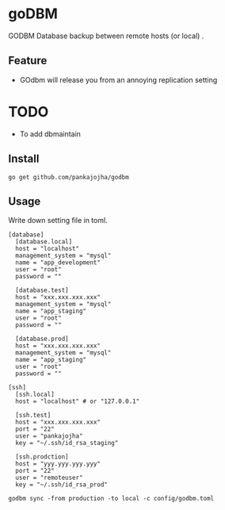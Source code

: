 goDBM
========
GODBM Database backup between remote hosts (or local) .

## Feature
- GOdbm will release you from an annoying replication setting

# TODO
- To add dbmaintain 

## Install
```
go get github.com/pankajojha/godbm
```

## Usage
Write down setting file in toml.
```
[database]
  [database.local]
  host = "localhost"
  management_system = "mysql"
  name = "app_development"
  user = "root"
  password = ""

  [database.test]
  host = "xxx.xxx.xxx.xxx"
  management_system = "mysql"
  name = "app_staging"
  user = "root"
  password = ""

  [database.prod]
  host = "xxx.xxx.xxx.xxx"
  management_system = "mysql"
  name = "app_staging"
  user = "root"
  password = ""

[ssh]
  [ssh.local]
  host = "localhost" # or "127.0.0.1"

  [ssh.test]
  host = "xxx.xxx.xxx.xxx"
  port = "22"
  user = "pankajojha"
  key = "~/.ssh/id_rsa_staging"

  [ssh.prodction]
  host = "yyy.yyy.yyy.yyy"
  port = "22"
  user = "remoteuser"
  key = "~/.ssh/id_rsa_prod"

```

```
godbm sync -from production -to local -c config/godbm.toml
```
